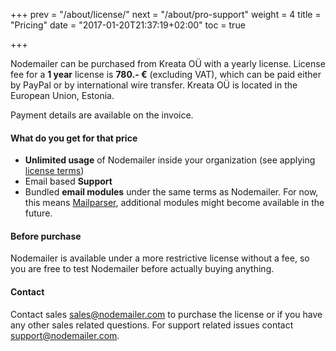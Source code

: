 +++
prev = "/about/license/"
next = "/about/pro-support"
weight = 4
title = "Pricing"
date = "2017-01-20T21:37:19+02:00"
toc = true

+++

Nodemailer can be purchased from Kreata OÜ with a yearly license. License fee for a **1 year** license is **780.- €** (excluding VAT), which can be paid either by PayPal or by international wire transfer. Kreata OÜ is located in the European Union, Estonia.

Payment details are available on the invoice.

#### What do you get for that price

  * **Unlimited usage** of Nodemailer inside your organization (see applying [license terms](/COMM-LICENSE))
  * Email based **Support**
  * Bundled **email modules** under the same terms as Nodemailer. For now, this means [Mailparser](https://www.npmjs.com/package/mailparser), additional modules might become available in the future.

#### Before purchase

Nodemailer is available under a more restrictive license without a fee, so you are free to test Nodemailer before actually buying anything.

#### Contact

Contact sales [sales@nodemailer.com](mailto:sales@nodemailer.com) to purchase the license or if you have any other sales related questions. For support related issues contact [support@nodemailer.com](mailto:support@nodemailer.com).
